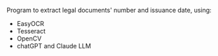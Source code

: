 Program to extract legal documents' number and issuance date, using:
- EasyOCR
- Tesseract
- OpenCV
- chatGPT and Claude LLM
